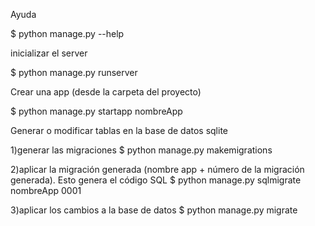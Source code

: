Ayuda

$ python manage.py --help



inicializar el server

$ python manage.py runserver



Crear una app (desde la carpeta del proyecto)

$ python manage.py startapp nombreApp 


Generar o modificar tablas en la base de datos sqlite

1)generar las migraciones
$ python manage.py makemigrations

2)aplicar la migración generada (nombre app + número de la migración generada). Esto genera el código SQL
$ python manage.py sqlmigrate nombreApp 0001

3)aplicar los cambios a la base de datos
$ python manage.py migrate